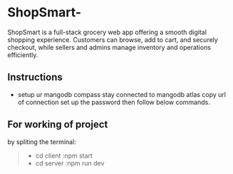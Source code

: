 # ShopSmart-
ShopSmart is a full-stack grocery web app offering a smooth digital shopping experience. Customers can browse, add to cart, and securely checkout, while sellers and admins manage inventory and operations efficiently.
## Instructions
* setup ur mangodb compass stay connected to mangodb atlas copy url of connection set up the password then follow below commands.
## For working of project 
by spliting the terminal:

>* cd client :npm start
>* cd server :npm run dev

